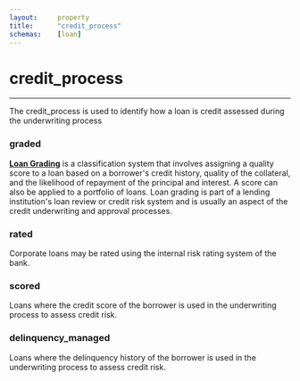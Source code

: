 ```yaml
---
layout:     property
title:      "credit_process"
schemas:    [loan]
---
```


# credit_process

---

The credit_process is used to identify how a loan is credit assessed during the underwriting process


### graded
[**Loan Grading**][loan-grading] is a classification system that involves assigning a quality score to a loan based on a borrower's credit history, quality of the collateral, and the likelihood of repayment of the principal and interest. A score can also be applied to a portfolio of loans. Loan grading is part of a lending institution's loan review or credit risk system and is usually an aspect of the credit underwriting and approval processes.

[loan-grading]: https://www.investopedia.com/terms/l/loan-grading.asp

### rated
Corporate loans may be rated using the internal risk rating system of the bank.

### scored
Loans where the credit score of the borrower is used in the underwriting process to assess credit risk.

### delinquency_managed
Loans where the delinquency history of the borrower is used in the underwriting process to assess credit risk.